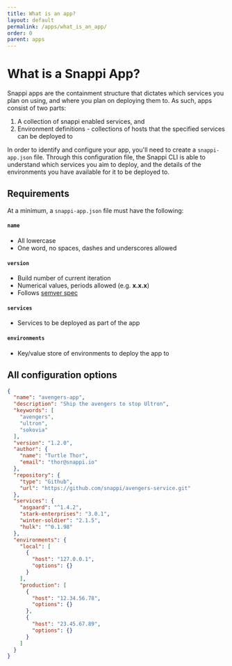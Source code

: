```yaml
---
title: What is an app?
layout: default
permalink: /apps/what_is_an_app/
order: 0
parent: apps
---
```


# What is a Snappi App?
Snappi apps are the containment structure that dictates which services you plan on using, and where you plan on 
deploying them to. As such, apps consist of two parts:

1. A collection of snappi enabled services, and
2. Environment definitions - collections of hosts that the specified services can be deployed to

In order to identify and configure your app, you'll need to create a `snappi-app.json` file. Through this configuration 
file, the Snappi CLI is able to understand which services you aim to deploy, and the details of the environments you 
have available for it to be deployed to. 

## Requirements
At a minimum, a `snappi-app.json` file must have the following:

#### `name`
* All lowercase
* One word, no spaces, dashes and underscores allowed

#### `version`
* Build number of current iteration
* Numerical values, periods allowed (e.g. **x.x.x**)
* Follows [semver spec](https://docs.npmjs.com/getting-started/semantic-versioning)

#### `services`
* Services to be deployed as part of the app

#### `environments`
* Key/value store of environments to deploy the app to

## All configuration options

```json
{
  "name": "avengers-app",
  "description": "Ship the avengers to stop Ultron",
  "keywords": [
    "avengers",
    "ultron",
    "sokovia"
  ],
  "version": "1.2.0",
  "author": {
    "name": "Turtle Thor",
    "email": "thor@snappi.io"
  },
  "repository": {
    "type": "Github",
    "url": "https://github.com/snappi/avengers-service.git"
  },
  "services": {
    "asgaard": "^1.4.2",
    "stark-enterprises": "3.0.1",
    "winter-soldier": "2.1.5",
    "hulk": "^0.1.98"
  },
  "environments": {
    "local": [
      {
        "host": "127.0.0.1",
        "options": {}
      }
    ],
    "production": [
      {
        "host": "12.34.56.78",
        "options": {}
      },
      {
        "host": "23.45.67.89",
        "options": {}
      }
    ]
  }
}
```
